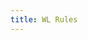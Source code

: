 ```yaml
---
title: WL Rules
---
```


<Title title="Weakest Link Rules" />

# Eligibility
### Players are eligible if they meet all of the conditions below
- Players have a valid [start.gg account](https://start.gg).
- Players have a valid Discord account
- Players have a Nintendo Switch, as well as a copy of Splatoon 2
- Players have a valid Nintendo account
- Players have online access through the 'Nintendo Online' system (by either free trial or by purchasing the service)
- Players have a reliable internet access point for Nintendo Switch
- Players have at least achieved `C-` in **ALL ranked modes** of Splatoon 2 and have a basic understanding of how the modes work.

### Players are not eligible if they have any one of the conditions below
- The player is banned from Off the Dial's Discord server or services
- The player is banned from Nintendo Online, Discord or start.gg
- Player is on the banned list of the [Splatoon Code of Conduct](https://docs.google.com/document/d/1-6qlRDNnNSId2U1vve1x9CisJKybtFka69TURVW8qqA/edit?usp=drivesdk).
- Player is a dropout of the previous season of the tournament.

## Format
This will consist of a single bracket. Stage one will be the prelimaries, followed by the top cut.

## Registration
- Players will register as either a free agent, or as a three-player team.
- The free agent not have **__any X ranks__**.
- **__All__** members on the three player team **__must have at least one X rank__**.
- Registration will close `6` days before the tournament begins.

## Brackets and Progression
### Preliminaries:
- Bracket: `Swiss`
- Matches: `Play-all-3`
- There are `4` total rounds
- Points will be allocated for games won, matches won, byes as well as ties. The point allocations are as such;
  - 1 point per game win
  - 3 points per match won (in addition to the points allocated for individual game wins)
  - 1 point per match tie (allocated to both teams, will be used if time has run out)
  - 3 points per bye (no points will be allocated as game wins as no games have been played)
- In the event a tiebreaker is needed, the following rules will be enacted sequentially until a winner has been determined
  - Total sets won
  - Head to head
  - Game win %
  - Opponent Game Win %

### Top Cut:
- Bracket: `Single Elimination`
- Matches: `Best-of-5`
- The top `4` teams advance from the preliminaries. 
- There will be no 3rd place match played. 3rd place will be determined by preliminary results.

## Timing
The tournament is scheduled to last `4:00` hours total.
- Preliminaries take approximately `2:25` hours in total.
- Top cut take approximately `1:35` hours in total.

### Round Durations
- Each swiss round lasts `35` minutes.
- Each top cut round lasts `40` minutes.
- The very first swiss round lasts `5` more minutes, for `40` minutes total.
- Players must start their matches within `5` minutes of the round.
  - If the match has not started yet, the first game is automatically awarded to the team that's waiting.
  - For each additional `5` minutes that the match still hasn't started, an additional game will be awarded.
  - Please call a moderator in start.gg when this occurs so the game may be awarded to your team.
- There is a `5-minute` break before finals commence.

## Subs
### As a 3-player team
3-player teams can sign up with an extra player on their team (4 players total). This player cannot substitute for the Weakest Link.

If your FA is consistently unable to practice in-game, you can request 1 replacement 3 days after teams are released, up to 24 hours before tournament day.
There is no guaranteed your request will be fulfilled.

After this point, If your FA is unavailable, an emergency sub is not allowed and you will be forced to forfeit.

If a FA has requested to replace your team, your team will be removed from the tournament and marked as a dropout (See **[Dropouts](#dropouts)**).

### As a FA
If there are more FA’s than teams, extra FA’s will be marked as FA subs and may be assigned to teams up to 24 hours before tournament day.

If your team is consistently acting disrespectful towards you, you can request 1 replacement 3 days after teams are released, up to 24 hours before tournament day. There is no guaranteed your request will be fulfilled.

If a team has requested to replace you, you will be removed from the tournament and marked as a dropout (See **[Dropouts](#dropouts)**).


## DC's Redo Decision Rules
### Redo the match if:
- The team with the DC stops playing and allows the other team to KO.
- The team with the DC stays inside their spawn barrier.
- Both teams use the same weapons/gear shown on the results screen.

### Do NOT redo the match if:
- **Any player** on the same team DC's again the same round.
- The host DCs.
- The match has passed `2:30` before the DC'ing team has forfeited.
- Either team has `50` or less objective remaining (excluding penalty).

If either 2 DCs occur in the same lobby or the host DCs, the team currently not hosting must host the new lobby.

To reduce the chances of a dc happening, please check you have a good internet connection with low ping and/or have a LAN adapter for a smoother experience. If not, consider switching hosts.

### Lag

If there's are complaints about lag from at least 3 people on the same team or 1 person from each team, teams are required to switch hosts to someone on the opposing team.

## Dropouts
For everyone's sake, ***please*** do not drop out.

A dropout occurs when either the Weakest Link or the 3-player team (as a whole) refuses to play after teams are created, for whatever reason.

### If you dropout:
- You will not be able to play in the Off the Dial tournament.
- You will not receive any Signal Strength for the tournament.

### If the FA/team you are paired with drops out:
- Unfortunately, due to the nature of this tournament, you will not be able to compete anymore.

## Permitted Weapons and Gear
- All weapons and variations are allowed
- All gear purchased in game (with some exclusions)
- Any gear that is considered 'hacked gear' is not allowed. This is any gear that can't be obtained by normal means within the game. This includes having gear exclusive abilities, having brand favoured abilities as the main ability. No matter how the gear was obtained, it is not permitted. One warning will be given, if player continues they will be disqualified from the tournament.

## Cheating
Forms of cheating include, but are not limited to, playing under false names, bracket manipulation, providing false information in your profile or on start.gg, anything considered cheating by Nintendo, controller modifications, such as "turbo mode", and failure to comply with any of the rules on this document.

If you cheat:

- Instant disqualification from the tournament.
- A permanent ban from Off the Dial and all tournaments.

This is a strict no-chances policy, and we do not make exceptions to this.

## Others
- All rules are subject to change between seasons, please make sure you read the rules each season before entering.
- Head TOs reserve the right to alter the rules, delay the tournament, or cancel the event in it's entirety at any time due to unforseen circumstances on a case by case basis.
- If there are an uneven number of players, the latest signups will be set to removed from the tournament. Make sure to sign up early to reserve a team!
- If the hosting site for the bracket and matchmaking is failing to operate, the matchmaking will move to a manual process on our Discord server. If this occurs, please be patient as this take more time to setup.
- If the Nintendo Online or Splatoon 2's matchmaking is unavalible at the time of the event, the tournament will be delayed up to an hour until a fix is found. If the online service is still failing to operate after this time period, the tournament will be canceled.
- By registering you agree to abide by our [terms and conditions](/legal).

---

That’s it! If you have any questions or concerns, feel free to ask in <Mention>#helpdesk</Mention>. Good luck in the tournament!
